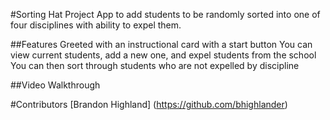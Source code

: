 #Sorting Hat Project
App to add students to be randomly sorted into one of four disciplines with ability to expel them.

##Features
Greeted with an instructional card with a start button
You can view current students, add a new one, and expel students from the school
You can then sort through students who are not expelled by discipline

##Video Walkthrough


#Contributors
[Brandon Highland] (https://github.com/bhighlander)
